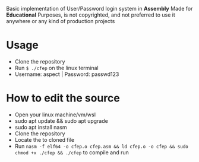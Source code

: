 Basic implementation of User/Password login system in **Assembly**
Made for **Educational** Purposes, is not copyrighted, and not preferred to use it anywhere or any kind of production projects

# Usage
- Clone the repository
- Run ``$ ./cfep`` on the linux terminal
- Username: aspect | Password: passwd123

# How to edit the source
- Open your linux machine/vm/wsl
- sudo apt update && sudo apt upgrade
- sudo apt install nasm
- Clone the repository
- Locate the to cloned file
- Run ``nasm -f elf64 -o cfep.o cfep.asm && ld cfep.o -o cfep && sudo chmod +x ./cfep && ./cfep`` to compile and run

